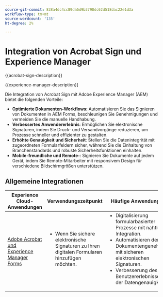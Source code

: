 ```yaml
---
source-git-commit: 838a4dc4cc89da5d9b3798dc62d518dac22e1d3a
workflow-type: tm+mt
source-wordcount: '135'
ht-degree: 2%

---
```



# Integration von Acrobat Sign und Experience Manager

{{acrobat-sign-description}}

{{experience-manager-description}}

Die Integration von Acrobat Sign mit Adobe Experience Manager (AEM) bietet die folgenden Vorteile:

+ **Optimierte Dokumenten-Workflows**: Automatisieren Sie das Signieren von Dokumenten in AEM Forms, beschleunigen Sie Genehmigungen und vermeiden Sie die manuelle Handhabung.
+ **Verbessertes Anwendererlebnis**: Ermöglichen Sie elektronische Signaturen, indem Sie Druck- und Versandvorgänge reduzieren, um Prozesse schneller und effizienter zu gestalten.
+ **Erhöhte Genauigkeit und Sicherheit**: Stellen Sie die Datenintegrität mit zugeordneten Formularfeldern sicher, während Sie die Einhaltung von Branchenstandards und robuste Sicherheitsfunktionen einhalten.
+ **Mobile-freundliche und Remote-**: Signieren Sie Dokumente auf jedem Gerät, indem Sie Remote-Mitarbeiter mit responsivem Design für verschiedene Bildschirmgrößen unterstützen.

## Allgemeine Integrationen

<table>
    <thead>
        <tr>
            <th>Experience Cloud-Anwendungen</th>
            <th>Verwendungszeitpunkt</th>
            <th>Häufige Anwendungsfälle</th>
        </tr>
    </thead>
    <tbody>
        <tr>
            <td>
                <a href="/docs/experience-manager-learn/forms/forms-and-sign/introduction.html" target="_blank" rel="referrer">Adobe Acrobat und Experience Manager Forms</a>
            </td>
            <td>
                <ul style="margin-top: 0;">
                    <li>Wenn Sie sichere elektronische Signaturen zu Ihren digitalen Formularen hinzufügen möchten.</li>
                </ul>
            </td>
            <td>
                <ul style="margin-top: 0;">
                    <li>Digitalisierung formularbasierter Prozesse mit nahtloser Integration.</li>
                    <li>Automatisieren der Dokumentengenehmigung mit sicheren elektronischen Signaturen.</li>
                    <li>Verbesserung des Benutzererlebnisses und der Datengenauigkeit.</li>
                </ul>
            </td>
        </tr>
    </tbody>
</table>
